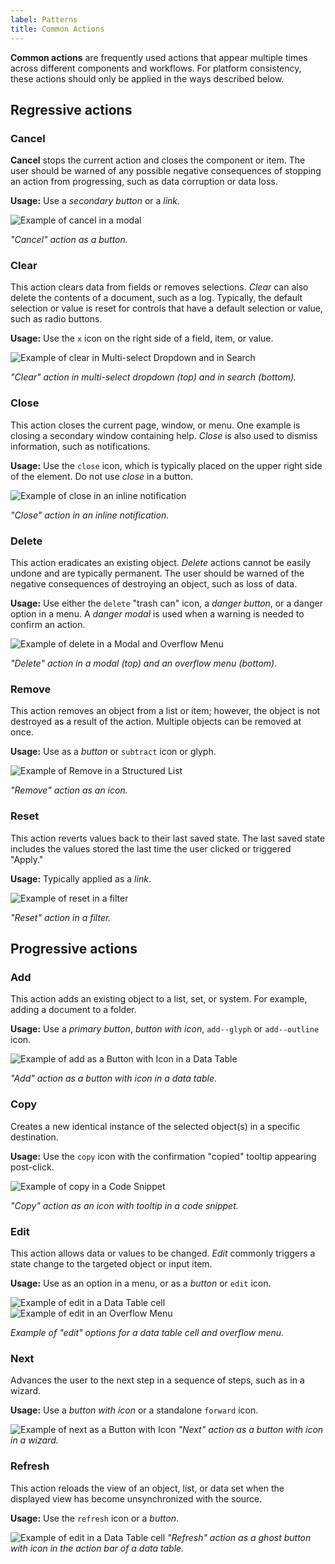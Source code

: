 ```yaml
---
label: Patterns
title: Common Actions
---
```


**Common actions** are frequently used actions that appear multiple times across different components and workflows. For platform consistency, these actions should only be applied in the ways described below.

## Regressive actions

### Cancel

**Cancel** stops the current action and closes the component or item. The user should be warned of any possible negative consequences of stopping an action from progressing, such as data corruption or data loss. 

**Usage:** Use a _secondary button_ or a _link_.

![Example of cancel in a modal](images/common-action-1.png)

_"Cancel" action as a button._

### Clear

This action clears data from fields or removes selections. _Clear_ can also delete the contents of a document, such as a log. Typically, the default selection or value is reset for controls that have a default selection or value, such as radio buttons.

**Usage:** Use the `x` icon on the right side of a field, item, or value.

![Example of clear in Multi-select Dropdown and in Search](images/common-action-2.png)

_"Clear" action in multi-select dropdown (top) and in search (bottom)._

### Close

This action closes the current page, window, or menu. One example is closing a secondary window containing help. _Close_ is also used to dismiss information, such as notifications.

**Usage:** Use the `close` icon, which is typically placed on the upper right side of the element. Do not use _close_ in a button.

![Example of close in an inline notification](images/common-action-3.png)

_"Close" action in an inline notification._

### Delete

This action eradicates an existing object. _Delete_ actions cannot be easily undone and are typically permanent. The user should be warned of the negative consequences of destroying an object, such as loss of data. 

**Usage:** Use either the `delete` "trash can" icon, a _danger button_, or a danger option in a menu. A _danger modal_ is used when a warning is needed to confirm an action.

![Example of delete in a Modal and Overflow Menu](images/common-action-4.png)

_"Delete" action in a modal (top) and an overflow menu (bottom)._

### Remove

This action removes an object from a list or item; however, the object is not destroyed as a result of the action. Multiple objects can be removed at once. 

**Usage:** Use as a _button_ or `subtract` icon or glyph.

![Example of Remove in a Structured List](images/common-action-5.png)

_"Remove" action as an icon._

### Reset

This action reverts values back to their last saved state. The last saved state includes the values stored the last time the user clicked or triggered "Apply." 

**Usage:** Typically applied as a _link_.

![Example of reset in a filter](images/common-action-6.png)

_"Reset" action in a filter._

## Progressive actions

### Add

This action adds an existing object to a list, set, or system. For example, adding a document to a folder.

**Usage:** Use a _primary button_, _button with icon_, `add--glyph` or `add--outline` icon.

![Example of add as a Button with Icon in a Data Table](images/common-action-7.png)

_"Add" action as a button with icon in a data table._

### Copy

Creates a new identical instance of the selected object(s) in a specific destination. 

**Usage:** Use the `copy` icon with the confirmation "copied" tooltip appearing post-click.

![Example of copy in a Code Snippet](images/common-action-8.png)

_"Copy" action as an icon with tooltip in a code snippet._

### Edit

This action allows data or values to be changed. _Edit_ commonly triggers a state change to the targeted object or input item. 

**Usage:** Use as an option in a menu, or as a _button_ or `edit` icon.

![Example of edit in a Data Table cell](images/common-action-9.png)
![Example of edit in an Overflow Menu](images/common-action-10.png)

_Example of "edit" options for a data table cell and overflow menu._

### Next

Advances the user to the next step in a sequence of steps, such as in a wizard.

**Usage:** Use a _button with icon_ or a standalone `forward` icon.

![Example of next as a Button with Icon](images/common-action-11.png)
_"Next" action as a button with icon in a wizard._

### Refresh

This action reloads the view of an object, list, or data set when the displayed view has become unsynchronized with the source.

**Usage:** Use the `refresh` icon or a _button_.

![Example of edit in a Data Table cell](images/common-action-12.png)
_"Refresh" action as a ghost button with icon in the action bar of a data table._
